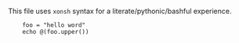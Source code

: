 This file uses `xonsh` syntax for a literate/pythonic/bashful experience.

        foo = "hello word"
        echo @(foo.upper())
